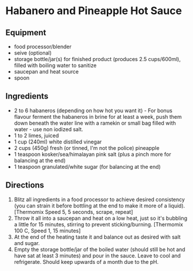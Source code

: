 # Habanero and Pineapple Hot Sauce

## Equipment
- food processor/blender
- seive (optional)
- storage bottle/jar(s) for finished product (produces 2.5 cups/600ml), filled with boiling water to sanitize
- saucepan and heat source
- spoon


## Ingredients
    
   - 2 to 6 habaneros (depending on how hot you want it) - For bonus flavour ferment the habaneros in brine for at least a week, push them down beneath the water line with a ramekin or small bag filled with water - use non iodized salt.
   - 1 to 2 limes, juiced
   - 1 cup (240ml) white distilled vinegar
   - 2 cups (450g) fresh (or tinned, I'm not the police) pineapple
   - 1 teaspoon kosker/sea/himalayan pink salt (plus a pinch more for balancing at the end)
   - 1 teaspoon granulated/white sugar (for balancing at the end)

## Directions
1. Blitz all ingredients in a food processor to achieve desired consistency (you can strain it before bottling at the end to make it more of a liquid). [Thermomix Speed 5, 5 seconds, scrape, repeat]
2. Throw it all into a saucepan and heat on a low heat, just so it's bubbling a little for 15 minutes, stirring to prevent sticking/burning. [Thermomix 100 C, Speed 1, 15 minutes]
3. At the end of the heating taste it and balance out as desired with salt and sugar.
4. Empty the storage bottle/jar of the boiled water (should still be hot and have sat at least 3 minutes) and pour in the sauce. Leave to cool and refrigerate. Should keep upwards of a month due to the pH.

